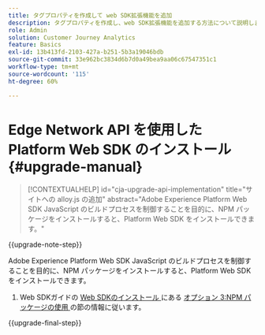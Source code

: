 ```yaml
---
title: タグプロパティを作成して web SDK拡張機能を追加
description: タグプロパティを作成し、web SDK拡張機能を追加する方法について説明します
role: Admin
solution: Customer Journey Analytics
feature: Basics
exl-id: 13b413fd-2103-427a-b251-5b3a19046bdb
source-git-commit: 33e962bc3834d6b7d0a49bea9aa06c67547351c1
workflow-type: tm+mt
source-wordcount: '115'
ht-degree: 60%

---
```


# Edge Network API を使用した Platform Web SDK のインストール {#upgrade-manual}

<!-- markdownlint-disable MD034 -->

>[!CONTEXTUALHELP]
>id="cja-upgrade-api-implementation"
>title="サイトへの alloy.js の追加"
>abstract="Adobe Experience Platform Web SDK JavaScript のビルドプロセスを制御することを目的に、NPM パッケージをインストールすると、Platform Web SDK をインストールできます。"

<!-- markdownlint-enable MD034 -->

{{upgrade-note-step}}

Adobe Experience Platform Web SDK JavaScript のビルドプロセスを制御することを目的に、NPM パッケージをインストールすると、Platform Web SDK をインストールできます。

1. Web SDKガイドの [Web SDKのインストール ](https://experienceleague.adobe.com/en/docs/experience-platform/edge/fundamentals/installing-the-sdk) にある [ オプション 3:NPM パッケージの使用 ](https://experienceleague.adobe.com/en/docs/experience-platform/edge/fundamentals/installing-the-sdk#option-3-using-the-npm-package) の節の情報に従います。

{{upgrade-final-step}}

